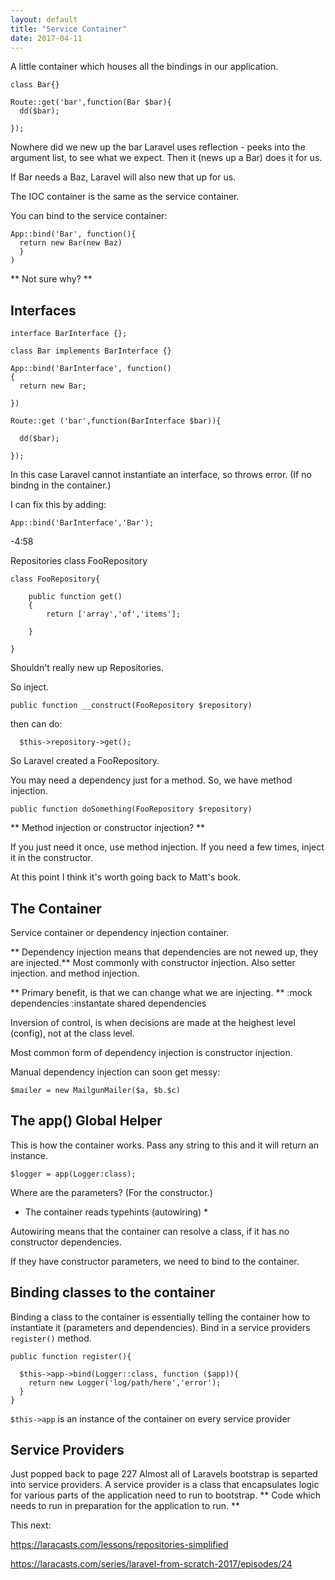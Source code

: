 ```yaml
---
layout: default
title: "Service Container"
date: 2017-04-11
---
```


A little container which houses all the bindings in our application.


```
class Bar{}

Route::get('bar',function(Bar $bar){
  dd($bar);

});

```

Nowhere did we new up the bar
Laravel uses reflection - peeks into the argument list, to see what we expect. Then it (news up a Bar) does it for us. 

If Bar needs a Baz, Laravel will also new that up for us. 

The IOC container is the same as the service container. 

You can bind to the service container:

```
App::bind('Bar', function(){
  return new Bar(new Baz)
  }
)

```

** Not sure why? **


## Interfaces

```
interface BarInterface {};

class Bar implements BarInterface {}

App::bind('BarInterface', function()
{
  return new Bar;

})

Route::get ('bar',function(BarInterface $bar)){

  dd($bar);
  
});

```
In this case Laravel cannot instantiate an interface, so throws error. (If no bindng in the container.)

I can fix this by adding:

```
App::bind('BarInterface','Bar');
```
-4:58

Repositories class
FooRepository

```
class FooRepository{

    public function get()
    {
        return ['array','of','items'];
  
    }
  
}
```

Shouldn't really new up Repositories.

So inject.

```
public function __construct(FooRepository $repository)
```

then can do:

```
  $this->repository->get();
```


So Laravel created a FooRepository.


You may need a dependency just for a method.
So, we have method injection.

```
public function doSomething(FooRepository $repository)
```

** Method injection or constructor injection? **

If you just need it once, use method injection.
If you need a few times, inject it in the constructor.



At this point I think it's worth going back to Matt's book.

## The Container ##

Service container or dependency injection container.

** Dependency injection means that dependencies are not newed up, they are injected.**
Most commonly with constructor injection.
Also setter injection.
and method injection.

** Primary benefit, is that we can change what we are injecting. **
:mock dependencies
:instantate shared dependencies

Inversion of control, is when decisions are made at the heighest level (config), not at the class level.

Most common form of dependency injection is constructor injection.

Manual dependency injection can soon get messy:
```
$mailer = new MailgunMailer($a, $b.$c)

```


## The app() Global Helper ##
This is how the container works.
Pass any string to this and it will return an instance.
```
$logger = app(Logger:class);
```
Where are the parameters? (For the constructor.)

* The container reads typehints (autowiring) *

Autowiring means that the container can resolve a class, if it has no constructor dependencies.

If they have constructor parameters, we need to bind to the container.

## Binding classes to the container ##

Binding a class to the container is essentially telling the container how to instantiate it (parameters and dependencies).
Bind in a service providers ```register()``` method.

```
public function register(){

  $this->app->bind(Logger::class, function ($app)){
    return new Logger('log/path/here','error');
  }
}

```


``` $this->app ``` is an instance of the container on every service provider

## Service Providers ##
Just popped back to page 227
Almost all of Laravels bootstrap is separted  into service providers.
A service provider is a class that encapsulates logic for various parts of the application need to run to bootstrap.
** Code which needs to run in preparation for the application to run. **








This next:

https://laracasts.com/lessons/repositories-simplified

https://laracasts.com/series/laravel-from-scratch-2017/episodes/24







